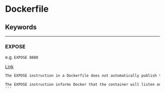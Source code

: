 # Dockerfile

## Keywords

---

### EXPOSE

e.g. `EXPOSE 8080`

[Link](https://docs.docker.com/engine/reference/builder/#expose)

````txt
The EXPOSE instruction in a Dockerfile does not automatically publish the exposed port to the host machine. Instead, it serves as a form of documentation, indicating the ports that the container will listen on at runtime.

The EXPOSE instruction informs Docker that the container will listen on the specified port(s) and allows other containers to communicate with it on those ports. However, it does not make the container's ports accessible from the host machine or the outside world by default.
```
